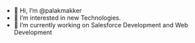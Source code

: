 - 👋 Hi, I’m @palakmakker
- 👀 I’m interested in new Technologies.
- 🌱 I’m currently working on Salesforce Development and Web Development

<!---
palakmakker/palakmakker is a ✨ special ✨ repository because its `README.md` (this file) appears on your GitHub profile.
You can click the Preview link to take a look at your changes.
--->
